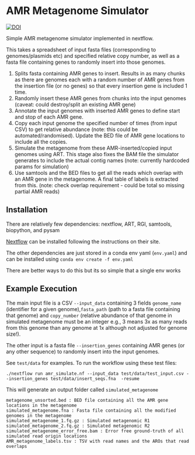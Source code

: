 # AMR Metagenome Simulator


[![DOI](https://zenodo.org/badge/424465403.svg)](https://zenodo.org/badge/latestdoi/424465403)

Simple AMR metagenome simulator implemented in nextflow. 

This takes a spreadsheet of input fasta files (corresponding to genomes/plasmids etc) and specified relative copy number, as well as a fasta file containing genes to randomly insert into those genomes.

1. Splits fasta containing AMR genes to insert. Results in as many chunks as there are genomes each with a random number of AMR genes from the insertion file (or no genes) so that every insertion gene is included 1 time.
2. Randomly insert these AMR genes from chunks into the input genomes (caveat: could destroy/split an existing AMR gene)
3. Annotate the input genomes with inserted AMR genes to define start and stop of each AMR gene.
4. Copy each input genome the specified number of times (from input CSV) to get relative abundance (note: this could be automated/randomised). Update the BED file of AMR gene locations to include all the copies.
5. Simulate the metagenome from these AMR-inserted/copied input genomes using ART. This stage also fixes the BAM file the simulator generates to include the actual contig names (note: currently hardcoded params for simulation)
6. Use samtools and the BED files to get all the reads which overlap with an AMR gene in the metagenome. A final table of labels is extracted from this. (note: check overlap requirement - could be total so missing partial AMR reads)

## Installation

There are relatively few dependencies: nextflow, ART, RGI, samtools, biopython, and pysam

[Nextflow](https://www.nextflow.io/) can be installed following the instructions on their site.

The other dependencies are just stored in a conda env yaml (`env.yaml`) and can be installed using `conda env create -f env.yaml`

There are better ways to do this but its so simple that a single env works

## Example Execution


The main input file is a CSV `--input_data` containing 3 fields `genome_name` (identifier for a given genome),`fasta_path` (path to a fasta file containing that genome) and `copy_number` (relative abundance of that genome in simulated metagenome must be an integer e.g., 3 means 3x as many reads from this genome than any genome at 1x although not adjusted for genome size!). 

The other input is a fasta file `--insertion_genes` containing AMR genes (or any other sequence) to randomly insert into the input genomes.

See `test/data` for examples. To run the workflow using these test files:

    ./nextflow run amr_simulate.nf --input_data test/data/test_input.csv --insertion_genes test/data/insert_seqs.fna  -resume

This will generate an output folder called `simulated_metagenome`

    metagenome_unsorted.bed : BED file containing all the AMR gene locations in the metagenome
    simulated_metagenome.fna : Fasta file containing all the modified genomes in the metagenome
    simulated_metagenome_1.fq.gz : Simulated metagenomic R1
    simulated_metagenome_2.fq.gz : Simulated metagenomic R2
    simulated_metagenome_error_free.bam : Error free ground-truth of all simulated read origin locations
    AMR_metagenome_labels.tsv : TSV with read names and the AROs that read overlaps


